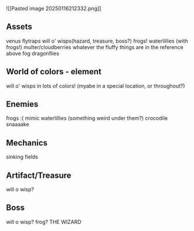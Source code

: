 ![[Pasted image 20250116212332.png]]
## Assets
venus flytraps
will o' wisps(hazard, treasure, boss?)
frogs!
waterlillies (with frogs!)
multer/cloudberries
whatever the fluffy things are in the reference above
fog
dragonflies
## World of colors - element
will o' wisps in lots of colors! (myabe in a special location, or throughout?)
## Enemies
frogs :(
mimic waterlillies (something weird under them?)
crocodile
snaaaake
## Mechanics

sinking fields
## Artifact/Treasure
will o wisp?
## Boss
will o wisp?
frog?
THE WIZARD